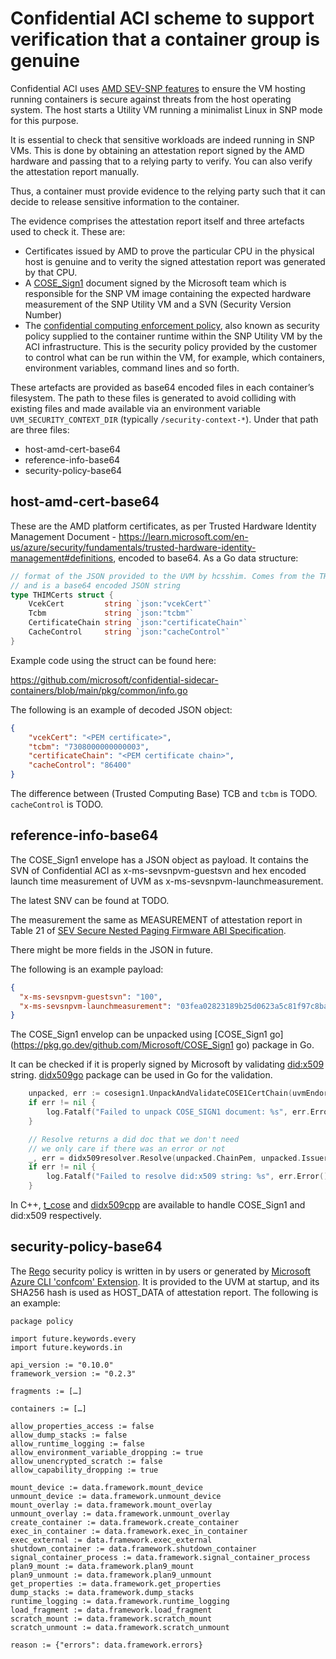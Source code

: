 # Confidential ACI scheme to support verification that a container group is genuine

Confidential ACI uses [AMD SEV-SNP features](https://www.amd.com/en/support/tech-docs/sev-secure-nested-paging-firmware-abi-specification) to ensure the VM hosting running containers is secure against threats from the host operating system. The host starts a Utility VM running a minimalist Linux in SNP mode for this purpose. 

It is essential to check that sensitive workloads are indeed running in SNP VMs. This is done by obtaining an attestation report signed by the AMD hardware and passing that to a relying party to verify. You can also verify the attestation report manually.


Thus, a container must provide evidence to the relying party such that it can decide to release sensitive information to the container.

The evidence comprises the attestation report itself and three artefacts used to check it. These are:
- Certificates issued by AMD to prove the particular CPU in the physical host is genuine and to verity the signed attestation report was generated by that CPU.
- A [COSE_Sign1](https://datatracker.ietf.org/doc/html/rfc9052) document signed by the Microsoft team which is responsible for the SNP VM image containing the expected hardware measurement of the SNP Utility VM and a SVN (Security Version Number) 
- The [confidential computing enforcement policy](https://learn.microsoft.com/en-us/azure/container-instances/container-instances-confidential-overview#confidential-computing-enforcement-policies), also known as security policy supplied to the container runtime within the SNP Utility VM by the ACI infrastructure. This is the security policy provided by the customer to control what can be run within the VM, for example, which containers, environment variables, command lines and so forth.

These artefacts are provided as base64 encoded files in each container’s filesystem. The path to these files is generated to avoid colliding with existing files and made available via an environment variable `UVM_SECURITY_CONTEXT_DIR` (typically `/security-context-*`). Under that path are three files:
- host-amd-cert-base64
- reference-info-base64
- security-policy-base64

## host-amd-cert-base64

These are the AMD platform certificates, as per Trusted Hardware Identity Management Document - https://learn.microsoft.com/en-us/azure/security/fundamentals/trusted-hardware-identity-management#definitions, encoded to base64. As a Go data structure:

```go
// format of the JSON provided to the UVM by hcsshim. Comes from the THIM endpoint
// and is a base64 encoded JSON string
type THIMCerts struct {
    VcekCert         string `json:"vcekCert"`
    Tcbm             string `json:"tcbm"`
    CertificateChain string `json:"certificateChain"`
    CacheControl     string `json:"cacheControl"`
}
```

Example code using the struct can be found here:

https://github.com/microsoft/confidential-sidecar-containers/blob/main/pkg/common/info.go

The following is an example of decoded JSON object:

```json
{
    "vcekCert": "<PEM certificate>",
    "tcbm": "7308000000000003",
    "certificateChain": "<PEM certificate chain>",
    "cacheControl": "86400"
}
```

The difference between (Trusted Computing Base) TCB and `tcbm` is TODO.
`cacheControl` is TODO.

## reference-info-base64

The COSE_Sign1  envelope has a JSON object as payload. It contains the SVN of Confidential ACI as x-ms-sevsnpvm-guestsvn and hex encoded launch time measurement of UVM as x-ms-sevsnpvm-launchmeasurement.

The latest SNV can be found at TODO.

The measurement the same as MEASUREMENT of attestation report in Table 21 of [SEV Secure Nested Paging Firmware ABI Specification](https://www.amd.com/en/support/tech-docs/sev-secure-nested-paging-firmware-abi-specification).

There might be more fields in the JSON in future.

The following is an example payload:
```json
{
  "x-ms-sevsnpvm-guestsvn": "100",
  "x-ms-sevsnpvm-launchmeasurement": "03fea02823189b25d0623a5c81f97c8ba4d2fbc48c914a55ce525f90454ddcec303743dac2fc013f0846912d1412f6df"
}
```

The COSE_Sign1 envelop can be unpacked using [COSE_Sign1 go](https://pkg.go.dev/github.com/Microsoft/COSE_Sign1 go) package in Go.

It can be checked if it is properly signed by Microsoft by validating [did:x509](https://github.com/microsoft/did-x509/blob/main/specification.md) string.
[didx509go](https://pkg.go.dev/github.com/Microsoft/didx509go) package can be used in Go for the validation.

```go
    unpacked, err := cosesign1.UnpackAndValidateCOSE1CertChain(uvmEndorsements)
    if err != nil {
        log.Fatalf("Failed to unpack COSE_SIGN1 document: %s", err.Error())
    }

    // Resolve returns a did doc that we don't need
    // we only care if there was an error or not
    _, err = didx509resolver.Resolve(unpacked.ChainPem, unpacked.Issuer, true)
    if err != nil {
        log.Fatalf("Failed to resolve did:x509 string: %s", err.Error())
    }
```

In C++, [t_cose](https://github.com/laurencelundblade/t_cose) and [didx509cpp](https://github.com/microsoft/didx509cpp) are available to handle COSE_Sign1 and did:x509 respectively.

## security-policy-base64

The [Rego](https://www.openpolicyagent.org/docs/latest/policy-language/) security policy is written in  by users or generated by [Microsoft Azure CLI 'confcom' Extension](https://github.com/Azure/azure-cli-extensions/blob/main/src/confcom/azext_confcom/README.md). It is provided to the UVM at startup, and its SHA256 hash is used as HOST_DATA of attestation report. The following is an example:

```
package policy

import future.keywords.every
import future.keywords.in

api_version := "0.10.0"
framework_version := "0.2.3"

fragments := […]

containers := […]

allow_properties_access := false
allow_dump_stacks := false
allow_runtime_logging := false
allow_environment_variable_dropping := true
allow_unencrypted_scratch := false
allow_capability_dropping := true

mount_device := data.framework.mount_device
unmount_device := data.framework.unmount_device
mount_overlay := data.framework.mount_overlay
unmount_overlay := data.framework.unmount_overlay
create_container := data.framework.create_container
exec_in_container := data.framework.exec_in_container
exec_external := data.framework.exec_external
shutdown_container := data.framework.shutdown_container
signal_container_process := data.framework.signal_container_process
plan9_mount := data.framework.plan9_mount
plan9_unmount := data.framework.plan9_unmount
get_properties := data.framework.get_properties
dump_stacks := data.framework.dump_stacks
runtime_logging := data.framework.runtime_logging
load_fragment := data.framework.load_fragment
scratch_mount := data.framework.scratch_mount
scratch_unmount := data.framework.scratch_unmount

reason := {"errors": data.framework.errors}
```

